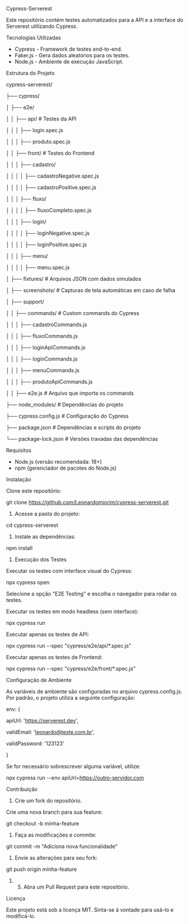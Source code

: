 Cypress-Serverest

Este repositório contém testes automatizados para a API e a interface do Serverest utilizando Cypress.

Tecnologias Utilizadas

* Cypress - Framework de testes end-to-end.
* Faker.js - Gera dados aleatórios para os testes.
* Node.js - Ambiente de execução JavaScript.

Estrutura do Projeto

cypress-serverest/

├── cypress/

│   ├── e2e/

│   │   ├── api/              # Testes da API

│   │   │   ├── login.spec.js

│   │   │   ├── produto.spec.js

│   │   ├── front/            # Testes do Frontend

│   │   │   ├── cadastro/

│   │   │   │   ├── cadastroNegative.spec.js

│   │   │   │   ├── cadastroPositive.spec.js

│   │   │   ├── fluxo/

│   │   │   │   ├── fluxoCompleto.spec.js

│   │   │   ├── login/

│   │   │   │   ├── loginNegative.spec.js

│   │   │   │   ├── loginPositive.spec.js

│   │   │   ├── menu/

│   │   │   │   ├── menu.spec.js

│   ├── fixtures/           # Arquivos JSON com dados simulados

│   ├── screenshots/        # Capturas de tela automáticas em caso de falha

│   ├── support/

│   │   ├── commands/      # Custom commands do Cypress

│   │   │   ├── cadastroCommands.js

│   │   │   ├── fluxoCommands.js

│   │   │   ├── loginApiCommands.js

│   │   │   ├── loginCommands.js

│   │   │   ├── menuCommands.js

│   │   │   ├── produtoApiCommands.js

│   │   ├── e2e.js         # Arquivo que importa os commands

├── node\_modules/          # Dependências do projeto

├── cypress.config.js      # Configuração do Cypress

├── package.json           # Dependências e scripts do projeto

└── package-lock.json      # Versões travadas das dependências


Requisitos

* Node.js (versão recomendada: 18+)
* npm (gerenciador de pacotes do Node.js)

Instalação

Clone este repositório:

git clone https://github.com/Leonardomiorim/cypress-serverest.git

1. Acesse a pasta do projeto:

cd cypress-serverest

1. Instale as dependências:

npm install

1. Execução dos Testes

Executar os testes com interface visual do Cypress:

npx cypress open


Selecione a opção "E2E Testing" e escolha o navegador para rodar os testes.

Executar os testes em modo headless (sem interface):

npx cypress run


Executar apenas os testes de API:

npx cypress run --spec "cypress/e2e/api/\*.spec.js"


Executar apenas os testes de Frontend:

npx cypress run --spec "cypress/e2e/front/\*.spec.js"


Configuração de Ambiente

As variáveis de ambiente são configuradas no arquivo cypress.config.js. Por padrão, o projeto utiliza a seguinte configuração:

env: {

apiUrl: 'https://serverest.dev',

validEmail: 'leonardo@teste.com.br',

validPassword: '123123'

}


Se for necessário sobrescrever alguma variável, utilize:

npx cypress run --env apiUrl=https://outro-servidor.com


Contribuição

1. Crie um fork do repositório.

Crie uma nova branch para sua feature:

git checkout -b minha-feature

1. Faça as modificações e commite:

git commit -m "Adiciona nova funcionalidade"

1. Envie as alterações para seu fork:

git push origin minha-feature

1. 5. Abra um Pull Request para este repositório.

Licença

Este projeto está sob a licença MIT. Sinta-se à vontade para usá-lo e modificá-lo.